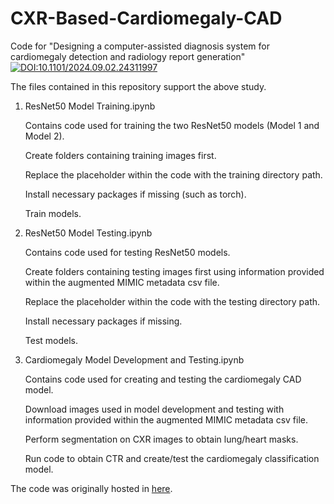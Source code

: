 # CXR-Based-Cardiomegaly-CAD
Code for "Designing a computer-assisted diagnosis system for cardiomegaly detection and radiology report generation"
[![DOI:10.1101/2024.09.02.24311997](http://img.shields.io/badge/DOI-10.1101/2024.09.02.24311997-blue.svg)](https://doi.org/10.1101/2024.09.02.24311997)

The files contained in this repository support the above study. 

1. ResNet50 Model Training.ipynb
   
   Contains code used for training the two ResNet50 models (Model 1 and Model 2).
   
   Create folders containing training images first.
   
   Replace the placeholder within the code with the training directory path.
   
   Install necessary packages if missing (such as torch).
   
   Train models.
   

2. ResNet50 Model Testing.ipynb

   Contains code used for testing ResNet50 models.

   Create folders containing testing images first using information provided within the augmented MIMIC metadata csv file.

   Replace the placeholder within the code with the testing directory path.

   Install necessary packages if missing.

   Test models.
   

3. Cardiomegaly Model Development and Testing.ipynb

   Contains code used for creating and testing the cardiomegaly CAD model.

   Download images used in model development and testing with information provided within the augmented MIMIC metadata csv file.

   Perform segmentation on CXR images to obtain lung/heart masks.

   Run code to obtain CTR and create/test the cardiomegaly classification model.

The code was originally hosted in [here](https://github.com/jz4520/CXR-Based-Cardiomegaly-CAD-).
